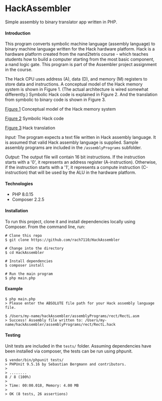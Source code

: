 # HackAssembler
Simple assembly to binary translator app written in PHP.

#### Introduction
This program converts symbolic machine language (assembly language) to binary machine language written for the Hack hardware platform.  Hack is a hardware platform created from the nand2tetris course - which teaches students how to build a computer starting from the most basic component, a nand logic gate. This program is part of the Assembler project assignment in the course.

The Hack CPU uses address (A), data (D), and memory (M) registers to store data and instructions. A conceptual model of the Hack memory system is shown in Figure 1. (The actual architecture is wired somewhat differently.) Symbolic Hack code is explained in Figure 2. And the translation from symbolic to binary code is shown in Figure 3.

[Figure 1](images/Figure1.png)
Conceptual model of the Hack memory system

[Figure 2](images/Figure2.png)
Symbolic Hack code

[Figure 3](images/Figure3.png)
Hack translation

*Input:* The program expects a text file written in Hack assembly language. It is assumed that valid Hack assembly language is supplied. Sample assembly programs are included in the `/assemblyPrograms` subfolder.

*Output:* The output file will contain 16 bit instructions. If the instruction starts with a '0', it represents an address register (A-instruction). Otherwise, if the instruction starts with a '1', it represents a compute instruction (C-instruction) that will be used by the ALU in the hardware platform.
#### Technologies
* PHP 8.0.15
* Composer 2.2.5

#### Installation
To run this project, clone it and install dependencies locally using Composer. From the command line, run:

```
# Clone this repo
$ git clone https://github.com/rach7110/HackAssembler

# Change into the directory
$ cd HackAssembler

# Install dependencies
$ composer install

# Run the main program
$ php main.php
```

#### Example
```
$ php main.php
> Please enter the ABSOLUTE file path for your Hack assembly language file.

$ /Users/my-name/hackAssembler/assemblyPrograms/rect/RectL.asm
> Success! Assembly file written to: /Users/my-name/hackAssembler/assemblyPrograms/rect/RectL.hack
```

#### Testing
Unit tests are included in the `tests/` folder. Assuming dependencies have been installed via composer, the tests can be run using phpunit.
```
$ vendor/bin/phpunit tests/
> PHPUnit 9.5.16 by Sebastian Bergmann and contributors.
>
> ........                                                            8 / 8 (100%)
>
> Time: 00:00.018, Memory: 4.00 MB
>
> OK (8 tests, 26 assertions)
```
